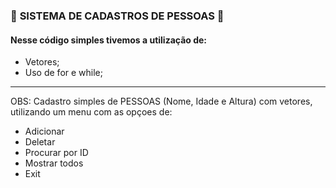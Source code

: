 ### :memo: **SISTEMA DE CADASTROS DE PESSOAS** :memo:
#### Nesse código simples tivemos a utilização de:

* Vetores;
* Uso de for e while;

---

OBS: Cadastro simples de PESSOAS (Nome, Idade e Altura) com vetores, utilizando um menu com as opçoes de:
* Adicionar
* Deletar
* Procurar por ID
* Mostrar todos
* Exit
